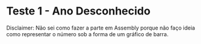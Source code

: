 # Teste 1 - Ano Desconhecido

Disclaimer: Não sei como fazer a parte em Assembly porque não faço ideia como representar o número sob a forma de um gráfico de barra.
